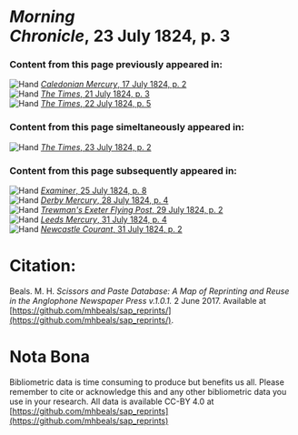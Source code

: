 # *Morning Chronicle*, 23 July 1824, p. 3  
  
### Content from this page previously appeared in:  
![Hand](http://scissorsandpaste.net/wp-content/uploads/2017/06/smallhandpointer.png) [*Caledonian Mercury*, 17 July 1824, p. 2](https://mhbeals.github.io/sap_html/Caledonian-Mercury/Caledonian-Mercury-17-July-1824-p-2)  
![Hand](http://scissorsandpaste.net/wp-content/uploads/2017/06/smallhandpointer.png) [*The Times*, 21 July 1824, p. 3](https://mhbeals.github.io/sap_html/The-Times/The-Times-21-July-1824-p-3)  
![Hand](http://scissorsandpaste.net/wp-content/uploads/2017/06/smallhandpointer.png) [*The Times*, 22 July 1824, p. 5](https://mhbeals.github.io/sap_html/The-Times/The-Times-22-July-1824-p-5)  
  
### Content from this page simeltaneously appeared in:  
![Hand](http://scissorsandpaste.net/wp-content/uploads/2017/06/smallhandpointer.png) [*The Times*, 23 July 1824, p. 2](https://mhbeals.github.io/sap_html/The-Times/The-Times-23-July-1824-p-2)  
  
### Content from this page subsequently appeared in:  
![Hand](http://scissorsandpaste.net/wp-content/uploads/2017/06/smallhandpointer.png) [*Examiner*, 25 July 1824, p. 8](https://mhbeals.github.io/sap_html/Examiner/Examiner-25-July-1824-p-8)  
![Hand](http://scissorsandpaste.net/wp-content/uploads/2017/06/smallhandpointer.png) [*Derby Mercury*, 28 July 1824, p. 4](https://mhbeals.github.io/sap_html/Derby-Mercury/Derby-Mercury-28-July-1824-p-4)  
![Hand](http://scissorsandpaste.net/wp-content/uploads/2017/06/smallhandpointer.png) [*Trewman's Exeter Flying Post*, 29 July 1824, p. 2](https://mhbeals.github.io/sap_html/Trewman's-Exeter-Flying-Post/Trewman's-Exeter-Flying-Post-29-July-1824-p-2)  
![Hand](http://scissorsandpaste.net/wp-content/uploads/2017/06/smallhandpointer.png) [*Leeds Mercury*, 31 July 1824, p. 4](https://mhbeals.github.io/sap_html/Leeds-Mercury/Leeds-Mercury-31-July-1824-p-4)  
![Hand](http://scissorsandpaste.net/wp-content/uploads/2017/06/smallhandpointer.png) [*Newcastle Courant*, 31 July 1824, p. 2](https://mhbeals.github.io/sap_html/Newcastle-Courant/Newcastle-Courant-31-July-1824-p-2)  


# Citation: 

Beals. M. H. *Scissors and Paste Database: A Map of Reprinting and Reuse in the Anglophone Newspaper Press v.1.0.1.* 2 June 2017. Available at [https://github.com/mhbeals/sap_reprints/](https://github.com/mhbeals/sap_reprints/). 

# Nota Bona

Bibliometric data is time consuming to produce but benefits us all. Please remember to cite or acknowledge this and any other bibliometric data you use in your research. All data is available CC-BY 4.0 at [https://github.com/mhbeals/sap_reprints](https://github.com/mhbeals/sap_reprints)